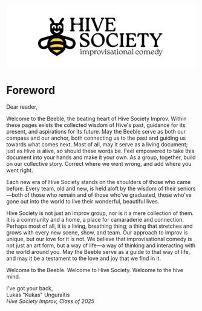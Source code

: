
![logotype](logotype.svg)

# Foreword

Dear reader,

Welcome to the Beeble, the beating heart of Hive Society Improv. Within these pages exists the collected wisdom of Hive's past, guidance for its present, and aspirations for its future. May the Beeble serve as both our compass and our anchor, both connecting us to the past and guiding us towards what comes next.  Most of all, may it serve as a living document; just as Hive is alive, so should these words be. Feel empowered to take this document into your hands and make it your own. As a group, together, build on our collective story. Correct where we went wrong, and add where you went right. 

Each new era of Hive Society stands on the shoulders of those who came before. Every team, old and new, is held aloft by the wisdom of their seniors—both of those who remain and of those who've graduated, those who've gone out into the world to live their wonderful, beautiful lives. 

Hive Society is not just an improv group, nor is it a mere collection of them. It is a community and a home, a place for camaraderie and connection. Perhaps most of all, it is a living, breathing thing; a thing that stretches and grows with every new scene, show, and team. Our approach to improv is unique, but our love for it is not. We believe that improvisational comedy is not just an art form, but a way of life—a way of thinking and interacting with the world around you. May the Beeble serve as a guide to that way of life, and may it be a testament to the love and joy that we find in it.

Welcome to the Beeble. Welcome to Hive Society. Welcome to the hive mind.

<!-- Break legs, To the laughs we've yet to share, -->

I've got your back,\
Lukas "Kukas" Unguraitis\
*Hive Society Improv, Class of 2025*
